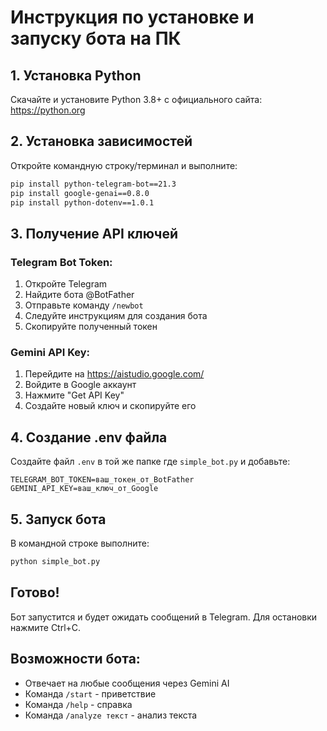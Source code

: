 # Инструкция по установке и запуску бота на ПК

## 1. Установка Python

Скачайте и установите Python 3.8+ с официального сайта: https://python.org

## 2. Установка зависимостей

Откройте командную строку/терминал и выполните:

```bash
pip install python-telegram-bot==21.3
pip install google-genai==0.8.0  
pip install python-dotenv==1.0.1
```

## 3. Получение API ключей

### Telegram Bot Token:
1. Откройте Telegram
2. Найдите бота @BotFather
3. Отправьте команду `/newbot`
4. Следуйте инструкциям для создания бота
5. Скопируйте полученный токен

### Gemini API Key:
1. Перейдите на https://aistudio.google.com/
2. Войдите в Google аккаунт
3. Нажмите "Get API Key"
4. Создайте новый ключ и скопируйте его

## 4. Создание .env файла

Создайте файл `.env` в той же папке где `simple_bot.py` и добавьте:

```
TELEGRAM_BOT_TOKEN=ваш_токен_от_BotFather
GEMINI_API_KEY=ваш_ключ_от_Google
```

## 5. Запуск бота

В командной строке выполните:

```bash
python simple_bot.py
```

## Готово!

Бот запустится и будет ожидать сообщений в Telegram. Для остановки нажмите Ctrl+C.

## Возможности бота:

- Отвечает на любые сообщения через Gemini AI
- Команда `/start` - приветствие
- Команда `/help` - справка
- Команда `/analyze текст` - анализ текста